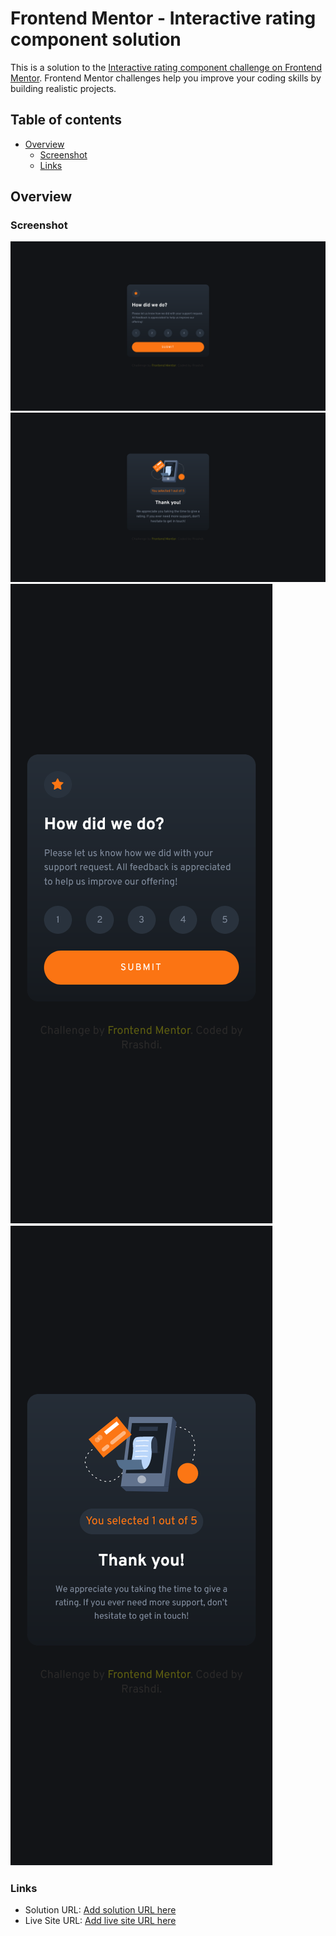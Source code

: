 # Frontend Mentor - Interactive rating component solution

This is a solution to the [Interactive rating component challenge on Frontend Mentor](https://www.frontendmentor.io/challenges/interactive-rating-component-koxpeBUmI). Frontend Mentor challenges help you improve your coding skills by building realistic projects. 

## Table of contents

- [Overview](#overview)
  - [Screenshot](#screenshot)
  - [Links](#links)

## Overview

### Screenshot

![Desktop screenShot-1](./images/Screenshot-desktop-ratings.png)
![Desktop screenShot-2](./images/Screenshot-desktop-thankYou.png)
![Mobile screenShot-1](./images/Screenshot-mobile-ratings.png)
![Mobile screenShot-2](./images/Screenshot-mobile-thankYou.png)

### Links

- Solution URL: [Add solution URL here](https://your-solution-url.com)
- Live Site URL: [Add live site URL here](https://your-live-site-url.com)
